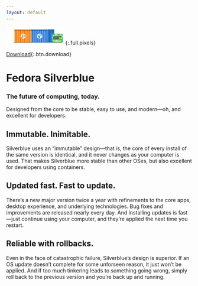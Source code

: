 ```yaml
---
layout: default
---
```

![Pixels](assets/splash.png){:.full.pixels}

[Download](https://getfedora.org/en/silverblue/download/){:.btn.download}

# Fedora Silverblue
### The future of computing, today.

Designed from the core to be stable, easy to use, and modern—oh, and excellent for developers.

## Immutable. Inimitable.

Silverblue uses an “immutable” design—that is, the core of every install of the same version is identical, and it never changes as your computer is used. That makes Silverblue more stable than other OSes, but also excellent for developers using containers.

## Updated fast. Fast to update.

There’s a new major version twice a year with refinements to the core apps, desktop experience, and underlying technologies. Bug fixes and improvements are released nearly every day. And installing updates is fast—just continue using your computer, and they’re applied the next time you restart.

## Reliable with rollbacks.

Even in the face of catastrophic failure, Silverblue’s design is superior. If an OS update doesn’t complete for some unforseen reason, it just won’t be applied. And if too much tinkering leads to something going wrong, simply roll back to the previous version and you’re back up and running.

